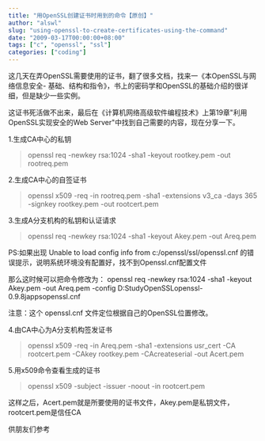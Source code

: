 ```yaml
---
title: "用OpenSSL创建证书时用到的命令【原创】"
author: "alswl"
slug: "using-openssl-to-create-certificates-using-the-command"
date: "2009-03-17T00:00:00+08:00"
tags: ["c", "openssl", "ssl"]
categories: ["coding"]
---
```


这几天在弄OpenSSL需要使用的证书，翻了很多文档，找来一《本OpenSSL与网络信息安全-
基础、结构和指令》，书上的密码学和OpenSSL的基础介绍的很详细，但是缺少一些实例。

这证书死活做不出来，最后在《计算机网络高级软件编程技术》上第19章"利用OpenSSL实现安全的Web Server"中找到自己需要的内容，现在分享一下。

1.生成CA中心的私钥

> openssl req -newkey rsa:1024 -sha1 -keyout rootkey.pem -out rootreq.pem

2.生成CA中心的自签证书

> openssl x509 -req -in rootreq.pem -sha1 -extensions v3_ca -days 365 -signkey
> rootkey.pem -out rootcert.pem

3.生成A分支机构的私钥和认证请求

> openssl req -newkey rsa:1024 -sha1 -keyout Akey.pem -out Areq.pem

PS:如果出现 Unable to load config info from c:/openssl/ssl/openssl.cnf
的错误提示，说明系统环境没有配置好，找不到Openssl.cnf配置文件

那么这时候可以把命令修改为： openssl req -newkey rsa:1024 -sha1 -keyout Akey.pem -out
Areq.pem -config D:StudyOpenSSLopenssl-0.9.8jappsopenssl.cnf

注意：这个 openssl.cnf 文件定位根据自己的OpenSSL位置修改。

4.由CA中心为A分支机构签发证书

> openssl x509 -req -in Areq.pem -sha1 -extensions usr_cert -CA rootcert.pem
> -CAkey rootkey.pem -CAcreateserial -out Acert.pem

5.用x509命令查看生成的证书

> openssl x509 -subject -issuer -noout -in rootcert.pem

这样之后，Acert.pem就是所要使用的证书文件，Akey.pem是私钥文件，rootcert.pem是信任CA

供朋友们参考

